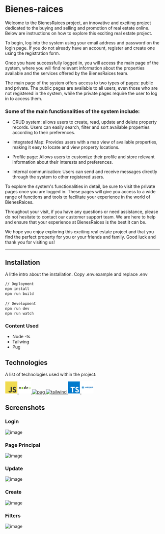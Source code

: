 ﻿# Bienes-raices
Welcome to the BienesRaices project, an innovative and exciting project dedicated to the buying and selling and promotion of real estate online. Below are instructions on how to explore this exciting real estate project.

To begin, log into the system using your email address and password on the login page. If you do not already have an account, register and create one using the registration form.

Once you have successfully logged in, you will access the main page of the system, where you will find relevant information about the properties available and the services offered by the BienesRaices team.

The main page of the system offers access to two types of pages: public and private. The public pages are available to all users, even those who are not registered in the system, while the private pages require the user to log in to access them.

### Some of the main functionalities of the system include:

* CRUD system: allows users to create, read, update and delete property records. Users can easily search, filter and sort available properties according to their preferences.

* Integrated Map: Provides users with a map view of available properties, making it easy to locate and view property locations.

* Profile page: Allows users to customize their profile and store relevant information about their interests and preferences.

* Internal communication: Users can send and receive messages directly through the system to other registered users.

To explore the system's functionalities in detail, be sure to visit the private pages once you are logged in. These pages will give you access to a wide range of functions and tools to facilitate your experience in the world of BienesRaices.

Throughout your visit, if you have any questions or need assistance, please do not hesitate to contact our customer support team. We are here to help and ensure that your experience at BienesRaices is the best it can be.

We hope you enjoy exploring this exciting real estate project and that you find the perfect property for you or your friends and family. Good luck and thank you for visiting us!

***

## Installation
A little intro about the installation. 
Copy .env.example and replace .env
```
// Deployment
npm install
npm run build

// Development
npm run dev
npm run watch
```

### Content Used
* Node -ts
* Tailwing
* Pug

## Technologies
A list of technologies used within the project:
<p align="left"> <a href="https://developer.mozilla.org/en-US/docs/Web/JavaScript" target="_blank" rel="noreferrer"> <img src="https://raw.githubusercontent.com/devicons/devicon/master/icons/javascript/javascript-original.svg" alt="javascript" width="40" height="40"/> </a> <a href="https://nodejs.org" target="_blank" rel="noreferrer"> <img src="https://raw.githubusercontent.com/devicons/devicon/master/icons/nodejs/nodejs-original-wordmark.svg" alt="nodejs" width="40" height="40"/> </a> <a href="https://pugjs.org" target="_blank" rel="noreferrer"> <img src="https://cdn.worldvectorlogo.com/logos/pug.svg" alt="pug" width="40" height="40"/> </a> <a href="https://tailwindcss.com/" target="_blank" rel="noreferrer"> <img src="https://www.vectorlogo.zone/logos/tailwindcss/tailwindcss-icon.svg" alt="tailwind" width="40" height="40"/> </a> <a href="https://www.typescriptlang.org/" target="_blank" rel="noreferrer"> <img src="https://raw.githubusercontent.com/devicons/devicon/master/icons/typescript/typescript-original.svg" alt="typescript" width="40" height="40"/> </a> <a href="https://webpack.js.org" target="_blank" rel="noreferrer"> <img src="https://raw.githubusercontent.com/devicons/devicon/d00d0969292a6569d45b06d3f350f463a0107b0d/icons/webpack/webpack-original-wordmark.svg" alt="webpack" width="40" height="40"/> </a> </p>

## Screenshots
### Login
![image](https://github.com/Marlon-Quinde/Aplication-Node-Bienes-Raices/assets/71990962/da24a284-215d-4a3e-87d7-b590902dac14)

### Page Principal
![image](https://github.com/Marlon-Quinde/Aplication-Node-Bienes-Raices/assets/71990962/8a445e11-ca0d-4bbe-a1e1-01365b2bad5c)

### Update
![image](https://github.com/Marlon-Quinde/Aplication-Node-Bienes-Raices/assets/71990962/8f2b302f-90d3-478e-8ec1-a9c3ba480782)

### Create
![image](https://github.com/Marlon-Quinde/Aplication-Node-Bienes-Raices/assets/71990962/b92d94a0-14ed-43d3-a3cc-e2fba1ee092e)

### Filters
![image](https://github.com/Marlon-Quinde/Aplication-Node-Bienes-Raices/assets/71990962/6701590c-1e15-4ee1-ba5c-e40070cb191b)


